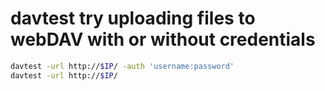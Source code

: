 # davtest try uploading files to webDAV with or without credentials
```bash
davtest -url http://$IP/ -auth 'username:password'
davtest -url http://$IP/
```
